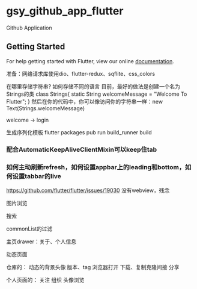 # gsy_github_app_flutter

Github Application

## Getting Started

For help getting started with Flutter, view our online
[documentation](https://flutter.io/).



准备：网络请求库使用dio、flutter-redux、sqflite、css_colors



在哪里存储字符串? 如何存储不同的语言
目前，最好的做法是创建一个名为Strings的类
class Strings{
  static String welcomeMessage = "Welcome To Flutter";
}
然后在你的代码中，你可以像访问你的字符串一样：new Text(Strings.welcomeMessage)


welcome -> login

生成序列化模板
flutter packages pub run build_runner build


### 配合AutomaticKeepAliveClientMixin可以keep住tab

### 如何主动刷新refresh，如何设置appbar上的leading和bottom，如何设置tabbar的live

https://github.com/flutter/flutter/issues/19030 没有webview，残念

图片浏览

搜索

commonList的过滤

主页drawer：关于、个人信息

动态页面


仓库的： 
    动态的背景头像
    版本、tag
    浏览器打开
    下载、复制克隆间接
    分享
    
个人页面的：
    关注
    组织
    头像浏览
    